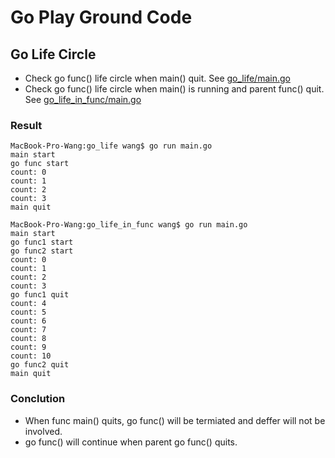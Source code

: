 # Go Play Ground Code

## Go Life Circle

* Check go func() life circle when main() quit. See [go_life/main.go](go_life/main.go)
* Check go func() life circle when main() is running and parent func() quit. See [go_life_in_func/main.go](go_life_in_func/main.go)

### Result
```
MacBook-Pro-Wang:go_life wang$ go run main.go
main start
go func start
count: 0
count: 1
count: 2
count: 3
main quit

MacBook-Pro-Wang:go_life_in_func wang$ go run main.go
main start
go func1 start
go func2 start
count: 0
count: 1
count: 2
count: 3
go func1 quit
count: 4
count: 5
count: 6
count: 7
count: 8
count: 9
count: 10
go func2 quit
main quit
```

### Conclution
* When func main() quits, go func() will be termiated and deffer will not be involved.
* go func() will continue when parent go func() quits.
